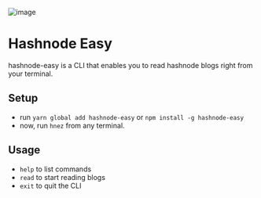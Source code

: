 ![image](https://user-images.githubusercontent.com/27350808/123235185-42f17e00-d4f9-11eb-82f4-43a5cec51d37.png)


# Hashnode Easy

hashnode-easy is a CLI that enables you to read hashnode blogs right from your terminal.

## Setup

- run `yarn global add hashnode-easy` or `npm install -g hashnode-easy`
- now, run `hnez` from any terminal.

## Usage

- `help` to list commands
- `read` to start reading blogs
- `exit` to quit the CLI
